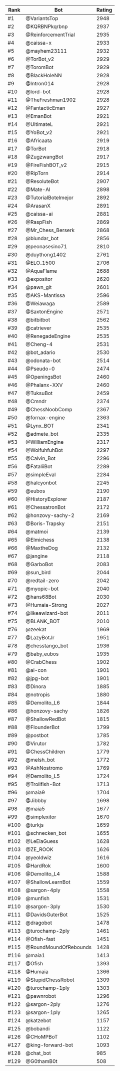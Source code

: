 Rank|Bot|Rating
---|---|---
#1|@VariantsTop|2948
#2|@KQRBNPkqrbnp|2937
#3|@ReinforcementTrial|2935
#4|@caissa-x|2933
#5|@mayhem23111|2932
#6|@TorBot_v2|2929
#7|@ToromBot|2929
#8|@BlackHoleNN|2928
#9|@Intron014|2928
#10|@lord-bot|2928
#11|@TheFreshman1902|2928
#12|@FantacticEman|2927
#13|@EmanBot|2921
#14|@UltimateL|2921
#15|@YoBot_v2|2921
#16|@Africaata|2919
#17|@TorBot|2918
#18|@ZugzwangBot|2917
#19|@FireFishBOT_v2|2915
#20|@RipTorn|2914
#21|@ResoluteBot|2907
#22|@Mate-AI|2898
#23|@TutorialBotelmejor|2892
#24|@ArasanX|2891
#25|@caissa-ai|2881
#26|@RaspFish|2869
#27|@Mr_Chess_Berserk|2868
#28|@blundar_bot|2856
#29|@peonasesino71|2810
#30|@duythong1402|2761
#31|@ELO_1500|2706
#32|@AquaFlame|2688
#33|@expositor|2620
#34|@pawn_git|2601
#35|@AKS-Mantissa|2596
#36|@Weiawaga|2589
#37|@SaxtonEngine|2571
#38|@bitbitbot|2562
#39|@catriever|2535
#40|@RenegadeEngine|2535
#41|@Cheng-4|2531
#42|@bot_adario|2530
#43|@odonata-bot|2514
#44|@Pseudo-0|2474
#45|@OpeningsBot|2460
#46|@Phalanx-XXV|2460
#47|@TuksuBot|2459
#48|@Cmndr|2374
#49|@ChessNoobComp|2367
#50|@fornax-engine|2363
#51|@Lynx_BOT|2341
#52|@admete_bot|2335
#53|@WilliamEngine|2317
#54|@WolfuhfuhBot|2297
#55|@Calvin_Bot|2296
#56|@FataliiBot|2289
#57|@simpleEval|2284
#58|@halcyonbot|2245
#59|@eubos|2190
#60|@HistoryExplorer|2187
#61|@ChessatronBot|2172
#62|@honzovy-sachy-2|2169
#63|@Boris-Trapsky|2151
#64|@matmoi|2139
#65|@Elmichess|2138
#66|@MaxtheDog|2132
#67|@jangine|2118
#68|@GarboBot|2083
#69|@sun_bird|2044
#70|@redtail-zero|2042
#71|@myopic-bot|2040
#72|@hans68Bot|2030
#73|@Humaia-Strong|2027
#74|@likeawizard-bot|2011
#75|@BLANK_BOT|2010
#76|@zeekat|1969
#77|@LazyBotJr|1951
#78|@chesstango_bot|1936
#79|@baby_eubos|1935
#80|@CrabChess|1902
#81|@ai-con|1901
#82|@jpg-bot|1901
#83|@Dinora|1885
#84|@notropis|1880
#85|@Demolito_L6|1844
#86|@honzovy-sachy|1826
#87|@ShallowRedBot|1815
#88|@FlounderBot|1799
#89|@postbot|1785
#90|@Virutor|1782
#91|@ChessChildren|1779
#92|@melsh_bot|1772
#93|@AshNostromo|1769
#94|@Demolito_L5|1724
#95|@Trollfish-Bot|1713
#96|@maia9|1704
#97|@Jibbby|1698
#98|@maia5|1677
#99|@simplexitor|1670
#100|@turkjs|1659
#101|@schnecken_bot|1655
#102|@LeElaGuess|1628
#103|@ZE_ROOK|1626
#104|@yeoldwiz|1616
#105|@HardRok|1600
#106|@Demolito_L4|1588
#107|@ShallowLearnBot|1559
#108|@sargon-4ply|1558
#109|@munfish|1531
#110|@sargon-3ply|1530
#111|@DavidsGuterBot|1525
#112|@dragobot|1478
#113|@turochamp-2ply|1461
#114|@Ofish-fast|1451
#115|@RoundMoundOfRebounds|1428
#116|@maia1|1413
#117|@Ofish|1393
#118|@Humaia|1366
#119|@StupidChessRobot|1309
#120|@turochamp-1ply|1303
#121|@pawnrobot|1296
#122|@sargon-2ply|1276
#123|@sargon-1ply|1265
#124|@katzebot|1157
#125|@bobandi|1122
#126|@CHoMPBoT|1102
#127|@king-forward-bot|1093
#128|@chat_bot|985
#129|@G0thamB0t|508
